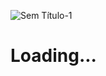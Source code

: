 ![Sem Título-1](https://user-images.githubusercontent.com/95540354/169717384-da578c4e-34e2-48f3-856e-d17e2fef96d7.png)
# Loading...
